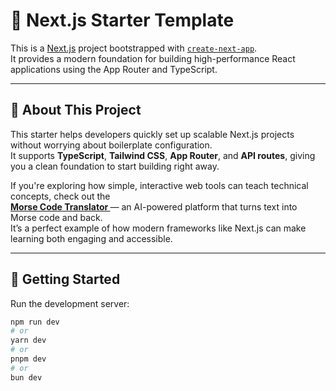 # 🚀 Next.js Starter Template

This is a [Next.js](https://nextjs.org) project bootstrapped with [`create-next-app`](https://nextjs.org/docs/app/api-reference/cli/create-next-app).  
It provides a modern foundation for building high-performance React applications using the App Router and TypeScript.

---

## 🧠 About This Project

This starter helps developers quickly set up scalable Next.js projects without worrying about boilerplate configuration.  
It supports **TypeScript**, **Tailwind CSS**, **App Router**, and **API routes**, giving you a clean foundation to start building right away.

If you're exploring how simple, interactive web tools can teach technical concepts, check out the  
**[Morse Code Translator ](https://morsecodeholistic.com)** — an AI-powered platform that turns text into Morse code and back.  
It’s a perfect example of how modern frameworks like Next.js can make learning both engaging and accessible.

---

## 🧩 Getting Started

Run the development server:

```bash
npm run dev
# or
yarn dev
# or
pnpm dev
# or
bun dev
